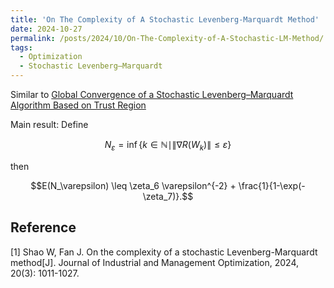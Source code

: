 ```yaml
---
title: 'On The Complexity of A Stochastic Levenberg-Marquardt Method'
date: 2024-10-27
permalink: /posts/2024/10/On-The-Complexity-of-A-Stochastic-LM-Method/
tags:
  - Optimization
  - Stochastic Levenberg–Marquardt
---
```


Similar to [Global Convergence of a Stochastic Levenberg–Marquardt Algorithm Based on Trust Region](https://hw-nav.github.io/posts/2024/10/Global-Convergence-of-a-SLM-Algorithm-Based-on-Trust-Region/)

Main result: Define

$$N_\varepsilon = \inf \{k\in \mathbb{N} \mid \|\nabla R(W_k)\| \leq \varepsilon\}$$

then

$$E(N_\varepsilon) \leq \zeta_6 \varepsilon^{-2} + \frac{1}{1-\exp(-\zeta_7)}.$$




## Reference

[1] Shao W, Fan J. On the complexity of a stochastic Levenberg-Marquardt method[J]. Journal of Industrial and Management Optimization, 2024, 20(3): 1011-1027.